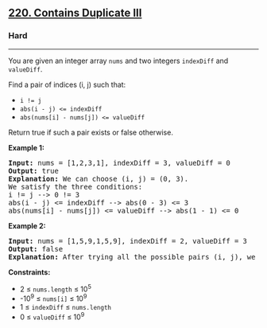 <h2><a href="https://leetcode.com/problems/contains-duplicate-iii">220. Contains Duplicate III</a></h2>
<h3>Hard</h3>
<hr>
<p>You are given an integer array <code>nums</code> and two integers <code>indexDiff</code> and <code>valueDiff</code>.</p>
<p>Find a pair of indices (i, j) such that:</p>
<ul>
<li><code>i != j</code></li>
<li><code>abs(i - j) <= indexDiff</code></li>
<li><code>abs(nums[i] - nums[j]) <= valueDiff</code></li>
</ul>
<p>Return true if such a pair exists or false otherwise.</p>

<p><strong>Example 1:</strong></p>
<pre>
<strong>Input:</strong> nums = [1,2,3,1], indexDiff = 3, valueDiff = 0
<strong>Output:</strong> true
<strong>Explanation:</strong> We can choose (i, j) = (0, 3).
We satisfy the three conditions:
i != j --> 0 != 3
abs(i - j) <= indexDiff --> abs(0 - 3) <= 3
abs(nums[i] - nums[j]) <= valueDiff --> abs(1 - 1) <= 0
</pre>

<p><strong>Example 2:</strong></p>
<pre>
<strong>Input:</strong> nums = [1,5,9,1,5,9], indexDiff = 2, valueDiff = 3
<strong>Output:</strong> false
<strong>Explanation:</strong> After trying all the possible pairs (i, j), we cannot satisfy the three conditions, so we return false.
</pre>

<p><strong>Constraints:</strong></p>
<ul>
<li>2 ≤ <code>nums.length</code> ≤ 10<sup>5</sup></li>
<li>-10<sup>9</sup> ≤ <code>nums[i]</code> ≤ 10<sup>9</sup></li>
<li>1 ≤ <code>indexDiff</code> ≤ <code>nums.length</code></li>
<li>0 ≤ <code>valueDiff</code> ≤ 10<sup>9</sup></li>
</ul>
